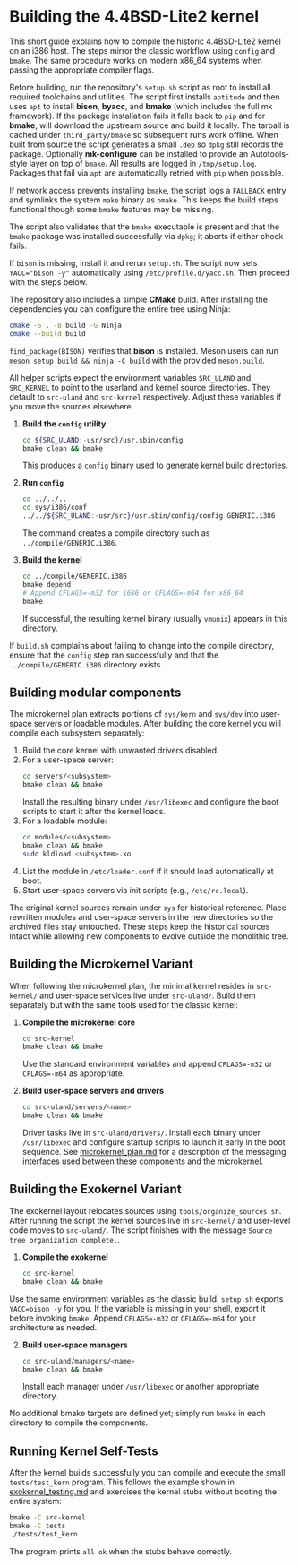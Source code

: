 # Building the 4.4BSD-Lite2 kernel

This short guide explains how to compile the historic 4.4BSD-Lite2 kernel on an i386 host. The steps mirror the classic workflow using `config` and `bmake`. The same procedure works on modern x86_64 systems when passing the appropriate compiler flags.

Before building, run the repository's `setup.sh` script as root to install all
required toolchains and utilities. The script first installs `aptitude` and
then uses `apt` to install **bison**, **byacc**, and **bmake** (which includes the
full mk framework). If the package installation fails it falls back to `pip` and
for **bmake**, will download the upstream source and build it locally.
The tarball is cached under `third_party/bmake` so subsequent runs work offline.
When built from source the script generates a small `.deb` so `dpkg` still
records the package. Optionally **mk-configure** can be installed to provide
an Autotools-style layer on top of `bmake`. All results are logged in
`/tmp/setup.log`. Packages that fail via `apt` are automatically retried with
`pip` when possible.

If network access prevents installing `bmake`, the script logs a `FALLBACK`
entry and symlinks the system `make` binary as `bmake`. This keeps the build
steps functional though some `bmake` features may be missing.

The script also validates that the `bmake` executable is present and that the
`bmake` package was installed successfully via `dpkg`; it aborts if either
check fails.

If `bison` is missing, install it and rerun `setup.sh`. The script now sets
`YACC="bison -y"` automatically using `/etc/profile.d/yacc.sh`. Then proceed
with the steps below.

The repository also includes a simple **CMake** build. After installing the
dependencies you can configure the entire tree using Ninja:

```sh
cmake -S . -B build -G Ninja
cmake --build build
```
`find_package(BISON)` verifies that **bison** is installed. Meson users can run
`meson setup build && ninja -C build` with the provided `meson.build`.

All helper scripts expect the environment variables `SRC_ULAND` and
`SRC_KERNEL` to point to the userland and kernel source directories. They
default to `src-uland` and `src-kernel` respectively. Adjust these variables
if you move the sources elsewhere.

1. **Build the `config` utility**
   ```sh
   cd ${SRC_ULAND:-usr/src}/usr.sbin/config
   bmake clean && bmake
   ```
   This produces a `config` binary used to generate kernel build directories.

2. **Run `config`**
   ```sh
   cd ../../..
   cd sys/i386/conf
   ../../${SRC_ULAND:-usr/src}/usr.sbin/config/config GENERIC.i386
   ```
   The command creates a compile directory such as `../compile/GENERIC.i386`.

3. **Build the kernel**
   ```sh
   cd ../compile/GENERIC.i386
   bmake depend
   # Append CFLAGS=-m32 for i686 or CFLAGS=-m64 for x86_64
   bmake
   ```
   If successful, the resulting kernel binary (usually `vmunix`) appears in this directory.

If `build.sh` complains about failing to change into the compile directory, ensure that the `config` step ran successfully and that the `../compile/GENERIC.i386` directory exists.

## Building modular components

The microkernel plan extracts portions of `sys/kern` and `sys/dev` into user-space servers or loadable modules.  After building the core kernel you will compile each subsystem separately:

1. Build the core kernel with unwanted drivers disabled.
2. For a user-space server:
   ```sh
   cd servers/<subsystem>
   bmake clean && bmake
   ```
   Install the resulting binary under `/usr/libexec` and configure the boot scripts to start it after the kernel loads.
3. For a loadable module:
   ```sh
   cd modules/<subsystem>
   bmake clean && bmake
   sudo kldload <subsystem>.ko
   ```
4. List the module in `/etc/loader.conf` if it should load automatically at boot.
5. Start user-space servers via init scripts (e.g., `/etc/rc.local`).

The original kernel sources remain under `sys` for historical reference. Place rewritten modules and user-space servers in the new directories so the archived files stay untouched.
These steps keep the historical sources intact while allowing new components to evolve outside the monolithic tree.

## Building the Microkernel Variant

When following the microkernel plan, the minimal kernel resides in
`src-kernel/` and user-space services live under `src-uland/`.  Build them
separately but with the same tools used for the classic kernel:

1. **Compile the microkernel core**
   ```sh
   cd src-kernel
   bmake clean && bmake
   ```
   Use the standard environment variables and append `CFLAGS=-m32` or
   `CFLAGS=-m64` as appropriate.

2. **Build user-space servers and drivers**
   ```sh
   cd src-uland/servers/<name>
   bmake clean && bmake
   ```
   Driver tasks live in `src-uland/drivers/`.  Install each binary under
   `/usr/libexec` and configure startup scripts to launch it early in the boot
   sequence.  See [microkernel_plan.md](microkernel_plan.md) for a description of
   the messaging interfaces used between these components and the microkernel.

## Building the Exokernel Variant

The exokernel layout relocates sources using `tools/organize_sources.sh`. After running the script the kernel sources live in `src-kernel/` and user-level code moves to `src-uland/`. The script finishes with the message `Source tree organization complete.`.

1. **Compile the exokernel**
   ```sh
   cd src-kernel
   bmake clean && bmake
   ```
Use the same environment variables as the classic build. `setup.sh` exports
`YACC=bison -y` for you. If the variable is missing in your shell, export it
before invoking `bmake`. Append `CFLAGS=-m32` or `CFLAGS=-m64` for your
architecture as needed.

2. **Build user-space managers**
   ```sh
   cd src-uland/managers/<name>
   bmake clean && bmake
   ```
   Install each manager under `/usr/libexec` or another appropriate directory.

No additional bmake targets are defined yet; simply run `bmake` in each directory to compile the components.

## Running Kernel Self-Tests

After the kernel builds successfully you can compile and execute the small
`tests/test_kern` program. This follows the example shown in
[exokernel_testing.md](exokernel_testing.md) and exercises the kernel stubs
without booting the entire system:

```sh
bmake -C src-kernel
bmake -C tests
./tests/test_kern
```

The program prints `all ok` when the stubs behave correctly.
